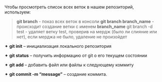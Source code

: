 Чтобы просмотреть список всех веток в нашем репозиторий, используем:
> **git branch** - показ всех веток в консоли
> **git branch branch_name** - происходит создание ветки с именем **branch_name**
git branch -d test - удаляет ветку test, проверив на мердж (было ли слияние или нет), если мерджа не было, удаление не произойдет

✦ __git init__ – инициализация локального репозитория

✦ __git status__ – получить информацию от git о его текущем состоянии

✦ __git add__ – добавить файл или файлы к следующему коммиту

✦ __git commit -m “message”__ – создание коммита.
